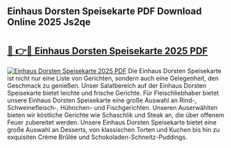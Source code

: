 ## Einhaus Dorsten Speisekarte PDF Download Online 2025 Js2qe

# <h2><a href="http://gc7v4w.nevu.top/?p=Einhaus+Dorsten+Speisekarte">🔗 👉🔴 Einhaus Dorsten Speisekarte 2025 PDF</a></h2>

[![Einhaus Dorsten Speisekarte 2025 PDF](https://i.imgur.com/dBaPXMq.png)](http://gc7v4w.nevu.top/?p=Einhaus+Dorsten+Speisekarte)
Die Einhaus Dorsten Speisekarte ist nicht nur eine Liste von Gerichten, sondern auch eine Gelegenheit, den Geschmack zu genießen. Unser Salatbereich auf der Einhaus Dorsten Speisekarte bietet leichte und frische Gerichte. Für Fleischliebhaber bietet unsere Einhaus Dorsten Speisekarte eine große Auswahl an Rind-, Schweinefleisch-, Hühnchen- und Fischgerichten. Unseren Auserwählten bieten wir köstliche Gerichte wie Schaschlik und Steak an, die über offenem Feuer zubereitet werden. Unsere Einhaus Dorsten Speisekarte bietet eine große Auswahl an Desserts, von klassischen Torten und Kuchen bis hin zu exquisiten Crème Brûlée und Schokoladen-Schneitz-Puddings.
